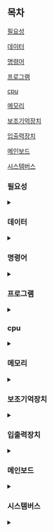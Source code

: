 ## 목차
[필요성](#필요성)

[데이터](#데이터)

[명령어](#명령어)

[프로그램](#프로그램)

[cpu](#cpu)

[메모리](#메모리)

[보조기억장치](#보조기억장치)

[입출력장치](#입출력장치)

[메인보드](#메인보드)

[시스템버스](#시스템버스)

### 필요성
<details>
<summary></summary>

전공과목과 기업에서 요구하는 컴퓨터과학의 가장 근본적이고 기초적인 지식이다.
정확하게 이해한다면 설계,개발에서 효율, 성능, 비용부분에서 이득을 볼수있으며 문제발생시 근본적인 해결에 도움을 준다.

</details>

### 데이터
<details>
<summary></summary>

정적인 정보

</details>

### 명령어
<details>
<summary></summary>

컴퓨터를 실질적으로 움직이는 정보

</details>

### 프로그램
<details>
<summary></summary>

명령어들의 모음

</details>

### cpu
<details>
<summary></summary>

- 메모리에 저장된 값을 읽고, 해석, 실행하는 장치
- 내부에 ALU, 레지스터,제어장치
- ALU : 계산하는 장치
- 레지스터 : 임시 저장장치
- 제어장치 : 제어 신호를 발생시키고 명령어를 해석하는 장치

</details>

### 메모리
<details>
<summary></summary>

- 현재 실행되는 프로그램의 명령어와 데이터를 저장
- 주소개념이 있다
- 휘발성

</details>

### 보조기억장치
<details>
<summary></summary>

- 비휘발성
- 하드 디스크, ssd, cd등등

</details>

### 입출력장치
<details>
<summary></summary>

컴퓨터 외부에 연결되어 내부와 정보를 교환하는 장치

</details>

### 메인보드
<details>
<summary></summary>

- 컴퓨터 부품을 부착
- 내부에 버스 존재

</details>

### 시스템버스
<details>
<summary></summary>

- 주소버스 : 주소 통로
- 데이터 버스 : 명령어, 데이터 통로
- 제어버스 : 제어신호 통로

</details>

